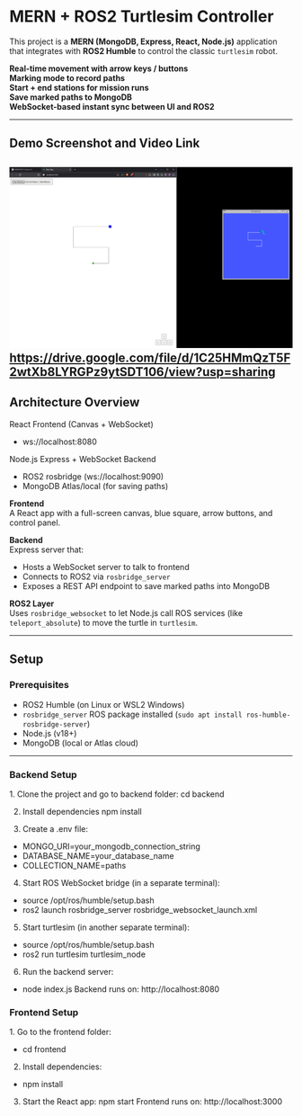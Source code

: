 # MERN + ROS2 Turtlesim Controller

This project is a **MERN (MongoDB, Express, React, Node.js)** application that integrates with **ROS2 Humble** to control the classic `turtlesim` robot.

**Real-time movement with arrow keys / buttons**  
**Marking mode to record paths**  
**Start + end stations for mission runs**  
**Save marked paths to MongoDB**  
**WebSocket-based instant sync between UI and ROS2**

---

##  Demo Screenshot and Video Link
![mockup](./docs/ui-mockup.png)
https://drive.google.com/file/d/1C25HMmQzT5F2wtXb8LYRGPz9ytSDT106/view?usp=sharing
---

## Architecture Overview
React Frontend (Canvas + WebSocket)
 - ws://localhost:8080

Node.js Express + WebSocket Backend
 - ROS2 rosbridge (ws://localhost:9090)
 - MongoDB Atlas/local (for saving paths)

 **Frontend**  
  A React app with a full-screen canvas, blue square, arrow buttons, and control panel.
  
 **Backend**  
  Express server that:
  - Hosts a WebSocket server to talk to frontend
  - Connects to ROS2 via `rosbridge_server`
  - Exposes a REST API endpoint to save marked paths into MongoDB
  
 **ROS2 Layer**  
  Uses `rosbridge_websocket` to let Node.js call ROS services (like `teleport_absolute`) to move the turtle in `turtlesim`.

---

## Setup

### Prerequisites

- ROS2 Humble (on Linux or WSL2 Windows)
- `rosbridge_server` ROS package installed (`sudo apt install ros-humble-rosbridge-server`)
- Node.js (v18+)
- MongoDB (local or Atlas cloud)

---

### Backend Setup

1️. Clone the project and go to backend folder:
cd backend

2. Install dependencies
npm install

3. Create a .env file:
- MONGO_URI=your_mongodb_connection_string
- DATABASE_NAME=your_database_name
- COLLECTION_NAME=paths

4. Start ROS WebSocket bridge (in a separate terminal):
- source /opt/ros/humble/setup.bash
- ros2 launch rosbridge_server rosbridge_websocket_launch.xml

5. Start turtlesim (in another separate terminal):
- source /opt/ros/humble/setup.bash
- ros2 run turtlesim turtlesim_node

6. Run the backend server: 
- node index.js
Backend runs on: http://localhost:8080

### Frontend Setup
1️. Go to the frontend folder:
- cd frontend

2. Install dependencies:
- npm install

3. Start the React app:
npm start
Frontend runs on: http://localhost:3000


